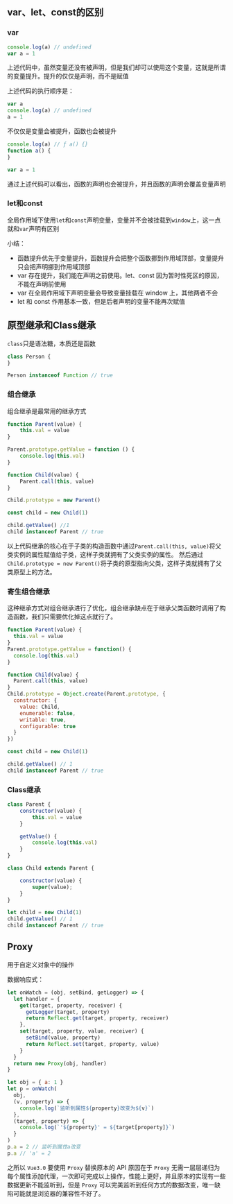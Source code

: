 ## var、let、const的区别

### var

```js
console.log(a) // undefined
var a = 1
```

上述代码中，虽然变量还没有被声明，但是我们却可以使用这个变量，这就是所谓的变量提升。提升的仅仅是声明，而不是赋值

上述代码的执行顺序是：

```js
var a
console.log(a) // undefined
a = 1
```

不仅仅是变量会被提升，函数也会被提升

```js
console.log(a) // ƒ a() {}
function a() {
}

var a = 1
```

通过上述代码可以看出，函数的声明也会被提升，并且函数的声明会覆盖变量声明

### let和const

全局作用域下使用`let`和`const`声明变量，变量并不会被挂载到`window`上，这一点就和`var`声明有区别

小结：

- 函数提升优先于变量提升，函数提升会把整个函数挪到作用域顶部，变量提升只会把声明挪到作用域顶部
- var 存在提升，我们能在声明之前使用。let、const 因为暂时性死区的原因，不能在声明前使用
- var 在全局作用域下声明变量会导致变量挂载在 window 上，其他两者不会
- let 和 const 作用基本一致，但是后者声明的变量不能再次赋值

## 原型继承和Class继承

`class`只是语法糖，本质还是函数

```js
class Person {
}

Person instanceof Function // true
```

### 组合继承

组合继承是最常用的继承方式

```js
function Parent(value) {
    this.val = value
}

Parent.prototype.getValue = function () {
    console.log(this.val)
}

function Child(value) {
    Parent.call(this, value)
}

Child.prototype = new Parent()

const child = new Child(1)

child.getValue() //1
child instanceof Parent // true
```

以上代码继承的核心在于子类的构造函数中通过`Parent.call(this, value)`将父类实例的属性赋值给子类，这样子类就拥有了父类实例的属性。
然后通过`Child.prototype = new Parent()`将子类的原型指向父类，这样子类就拥有了父类原型上的方法。

### 寄生组合继承

这种继承方式对组合继承进行了优化，组合继承缺点在于继承父类函数时调用了构造函数，我们只需要优化掉这点就行了。

```js
function Parent(value) {
  this.val = value
}
Parent.prototype.getValue = function() {
  console.log(this.val)
}

function Child(value) {
  Parent.call(this, value)
}
Child.prototype = Object.create(Parent.prototype, {
  constructor: {
    value: Child,
    enumerable: false,
    writable: true,
    configurable: true
  }
})

const child = new Child(1)

child.getValue() // 1
child instanceof Parent // true
```

### Class继承

```js
class Parent {
    constructor(value) {
        this.val = value
    }

    getValue() {
        console.log(this.val)
    }
}

class Child extends Parent {

    constructor(value) {
        super(value);
    }
}

let child = new Child(1)
child.getValue() // 1
child instanceof Parent // true
```

## Proxy

用于自定义对象中的操作

数据响应式：
```js
let onWatch = (obj, setBind, getLogger) => {
  let handler = {
    get(target, property, receiver) {
      getLogger(target, property)
      return Reflect.get(target, property, receiver)
    },
    set(target, property, value, receiver) {
      setBind(value, property)
      return Reflect.set(target, property, value)
    }
  }
  return new Proxy(obj, handler)
}

let obj = { a: 1 }
let p = onWatch(
  obj,
  (v, property) => {
    console.log(`监听到属性${property}改变为${v}`)
  },
  (target, property) => {
    console.log(`'${property}' = ${target[property]}`)
  }
)
p.a = 2 // 监听到属性a改变
p.a // 'a' = 2

```

之所以 `Vue3.0` 要使用 `Proxy` 替换原本的 API 原因在于 `Proxy` 无需一层层递归为每个属性添加代理，一次即可完成以上操作，性能上更好，并且原本的实现有一些数据更新不能监听到，但是 `Proxy` 可以完美监听到任何方式的数据改变，唯一缺陷可能就是浏览器的兼容性不好了。
